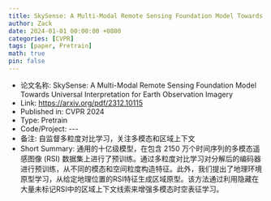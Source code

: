 ```yaml
---
title: SkySense: A Multi-Modal Remote Sensing Foundation Model Towards Universal Interpretation for Earth Observation Imagery
author: Zack
date: 2024-01-01 00:00:00 +0800
categories: [CVPR]
tags: [paper, Pretrain]
math: true
pin: false
---
```

- 论文名称: SkySense: A Multi-Modal Remote Sensing Foundation Model Towards Universal Interpretation for Earth Observation Imagery
- Link: https://arxiv.org/pdf/2312.10115
- Published in: CVPR 2024
- Type: Pretrain
- Code/Project: ---
- 备注: 自监督多粒度对比学习，关注多模态和区域上下文
- Short Summary: 通用的十亿级模型，在包含 2150 万个时间序列的多模态遥感图像 (RSI) 数据集上进行了预训练。通过多粒度对比学习对分解后的编码器进行预训练，从不同的模态和空间粒度构造特征。此外，我们提出了地理环境原型学习，从给定地理位置的RSI特征生成区域原型。该方法通过利用隐藏在大量未标记RSI中的区域上下文线索来增强多模态时空表征学习。
